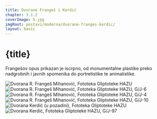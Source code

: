 ```yaml
---
title: Dvorane Frangeš i Kerdić
chapter: 3.1.2
coverImage: 5.jpg
imgRoot: postavi/moderna/dvorane-franges-kerdic/
layout: basic
---
```


# {title}

Frangešov opus prikazan je iscrpno, od monumentalne plastike preko nadgrobnih i javnih spomenika do portretistike te animalistike.

![Dvorana R. Frangeš Mihanović, Fototeka Gliptoteke HAZU]({imgRoot}Gipsoteka-Zbirka-moderne-plastike-Dvorana-Frangeš.jpg 'Dvorana R. Frangeš Mihanović')
![Dvorana R. Frangeš Mihanović, Fototeka Gliptoteke HAZU, G/J-6]({imgRoot}2.jpg 'Dvorana R. Frangeš Mihanović')
![Dvorana R. Frangeš Mihanović, Fototeka Gliptoteke HAZU, G/J-4]({imgRoot}1.jpg 'Dvorana R. Frangeš Mihanović')
![Dvorana R. Frangeš Mihanović, Fototeka Gliptoteke HAZU, G/J-10]({imgRoot}4.jpg 'Dvorana R. Frangeš Mihanović')
![Dvorana Kerdić (u pozadini), Fototeka Gliptoteke HAZU]({imgRoot}DVORANA-KERDIĆ_u-pozadini.jpg 'Dvorana Kerdić (u pozadini)')
![Dvorana Kerdić, Fototeka Gliptoteke HAZU, G/J-97]({imgRoot}5.jpg 'Dvorana Kerdić')
